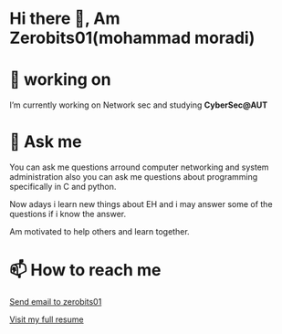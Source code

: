 # Hi there 👋, Am Zerobits01(mohammad moradi)

<!--
**zerobits01/zerobits01** is a ✨ _special_ ✨ repository because its `README.md` (this file) appears on your GitHub profile.
-->

# 🔭 working on

I’m currently working on Network sec and studying **CyberSec@AUT**

# 💬 Ask me

You can ask me questions arround computer networking and system administration
 also you can ask me questions about programming specifically in C and python.
 
Now adays i learn new things about EH and i may answer some of the questions if i know the answer.

Am motivated to help others and learn together.

# 📫 How to reach me

<p><a href="mailto:zerobits0101@gmail.com">Send email to zerobits01</a></p>
<p><a href="https://zerobits01.github.io/">Visit my full resume</a></p>


